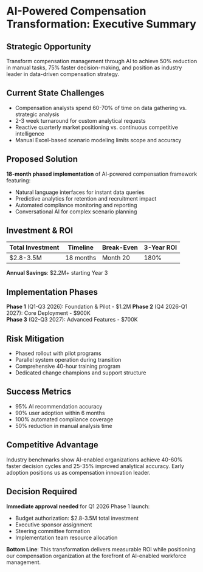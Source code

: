 # AI-Powered Compensation Transformation: Executive Summary

## Strategic Opportunity
Transform compensation management through AI to achieve 50% reduction in manual tasks, 75% faster decision-making, and position as industry leader in data-driven compensation strategy.

## Current State Challenges
- Compensation analysts spend 60-70% of time on data gathering vs. strategic analysis
- 2-3 week turnaround for custom analytical requests
- Reactive quarterly market positioning vs. continuous competitive intelligence
- Manual Excel-based scenario modeling limits scope and accuracy

## Proposed Solution
**18-month phased implementation** of AI-powered compensation framework featuring:
- Natural language interfaces for instant data queries
- Predictive analytics for retention and recruitment impact
- Automated compliance monitoring and reporting
- Conversational AI for complex scenario planning

## Investment & ROI
| **Total Investment** | **Timeline** | **Break-Even** | **3-Year ROI** |
|---------------------|--------------|----------------|----------------|
| $2.8-3.5M | 18 months | Month 20 | 180% |

**Annual Savings**: $2.2M+ starting Year 3

## Implementation Phases
**Phase 1** (Q1-Q3 2026): Foundation & Pilot - $1.2M
**Phase 2** (Q4 2026-Q1 2027): Core Deployment - $900K  
**Phase 3** (Q2-Q3 2027): Advanced Features - $700K

## Risk Mitigation
- Phased rollout with pilot programs
- Parallel system operation during transition
- Comprehensive 40-hour training program
- Dedicated change champions and support structure

## Success Metrics
- 95% AI recommendation accuracy
- 90% user adoption within 6 months
- 100% automated compliance coverage
- 50% reduction in manual analysis time

## Competitive Advantage
Industry benchmarks show AI-enabled organizations achieve 40-60% faster decision cycles and 25-35% improved analytical accuracy. Early adoption positions us as compensation innovation leader.

## Decision Required
**Immediate approval needed** for Q1 2026 Phase 1 launch:
- Budget authorization: $2.8-3.5M total investment
- Executive sponsor assignment
- Steering committee formation
- Implementation team resource allocation

**Bottom Line**: This transformation delivers measurable ROI while positioning our compensation organization at the forefront of AI-enabled workforce management.